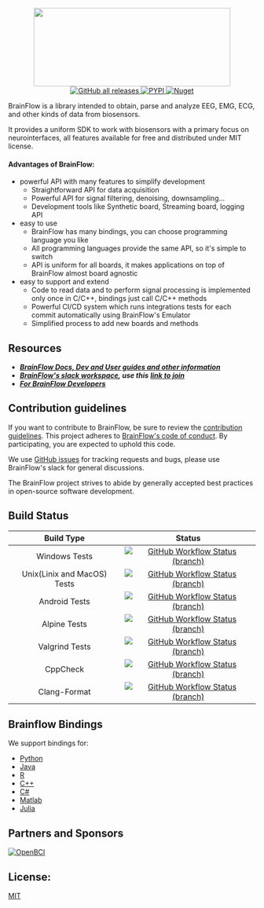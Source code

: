 <p align="center">
    <img width="400" height="160" src="https://live.staticflickr.com/65535/49908747533_f359f83610_w.jpg">
    <br>
    <a href="https://github.com/brainflow-dev/brainflow/releases">
       <img alt="GitHub all releases" src="https://img.shields.io/github/downloads/brainflow-dev/brainflow/total?color=yellow&label=Downloads%28Github%29">
    </a>
    <a href="https://pypi.org/project/brainflow/">
        <img alt="PYPI" src="https://static.pepy.tech/personalized-badge/brainflow?period=total&units=international_system&left_color=grey&right_color=yellow&left_text=Downloads(PYPI)">
    </a>
    <a href="https://www.nuget.org/packages/brainflow/">
        <img alt="Nuget" src="https://img.shields.io/nuget/dt/brainflow?color=yellow&label=Downloads%28Nuget%29&logo=BrainFlow">
    </a>
</p>

BrainFlow is a library intended to obtain, parse and analyze EEG, EMG, ECG, and other kinds of data from biosensors.

It provides a uniform SDK to work with biosensors with a primary focus on neurointerfaces, all features available for free and distributed under MIT license.

#### Advantages of BrainFlow:

* powerful API with many features to simplify development
    * Straightforward API for data acquisition
    * Powerful API for signal filtering, denoising, downsampling...
    * Development tools like Synthetic board, Streaming board, logging API
* easy to use
    * BrainFlow has many bindings, you can choose programming language you like
    * All programming languages provide the same API, so it's simple to switch
    * API is uniform for all boards, it makes applications on top of BrainFlow almost board agnostic
* easy to support and extend
    * Code to read data and to perform signal processing is implemented only once in C/C++, bindings just call C/C++ methods
    * Powerful CI/CD system which runs integrations tests for each commit automatically using BrainFlow's Emulator
    * Simplified process to add new boards and methods

## Resources

* [***BrainFlow Docs, Dev and User guides and other information***](https://brainflow.readthedocs.io)
* [***BrainFlow's slack workspace***](https://openbraintalk.slack.com/)***, use this*** [***link to join***](https://c6ber255cc.execute-api.eu-west-1.amazonaws.com/Express/)
* [***For BrainFlow Developers***](https://brainflow.readthedocs.io/en/master/BrainFlowDev.html)

## Contribution guidelines

If you want to contribute to BrainFlow, be sure to review the [contribution guidelines](https://brainflow.readthedocs.io/en/stable/BrainFlowDev.html). This project adheres to [BrainFlow's code of conduct](https://github.com/brainflow-dev/brainflow/blob/master/CODE_OF_CONDUCT.md). By participating, you are expected to uphold this code.

We use [GitHub issues](https://github.com/brainflow-dev/brainflow/issues) for tracking requests and bugs, please use BrainFlow's slack for general discussions.

The BrainFlow project strives to abide by generally accepted best practices in open-source software development.

## Build Status
|          Build Type         	|                                                                                Status                                                                               	|
|:---------------------------:	|:-------------------------------------------------------------------------------------------------------------------------------------------------------------------:	|
|        Windows Tests        	|   [![GitHub Workflow Status (branch)](https://img.shields.io/github/workflow/status/brainflow-dev/brainflow/Run%20Windows/master?color=yellow&label=Windows%202019)](https://github.com/brainflow-dev/brainflow/actions/workflows/run_windows.yml)  	|
| Unix(Linix and MacOS) Tests 	| [![GitHub Workflow Status (branch)](https://img.shields.io/github/workflow/status/brainflow-dev/brainflow/Run%20Unix/master?color=yellow&label=Ubuntu%20and%20MacOS)](https://github.com/brainflow-dev/brainflow/actions/workflows/run_unix.yml) 	|
|        Android Tests        	|   [![GitHub Workflow Status (branch)](https://img.shields.io/github/workflow/status/brainflow-dev/brainflow/Run%20Android%20NDK/master?color=yellow&label=Android)](https://github.com/brainflow-dev/brainflow/actions/workflows/run_android.yml)   	|
|         Alpine Tests        	|       [![GitHub Workflow Status (branch)](https://img.shields.io/github/workflow/status/brainflow-dev/brainflow/Run%20Alpine/master?color=yellow&label=Alpine)](https://github.com/brainflow-dev/brainflow/actions/workflows/run_alpine.yml)       	|
|        Valgrind Tests       	|     [![GitHub Workflow Status (branch)](https://img.shields.io/github/workflow/status/brainflow-dev/brainflow/Run%20Valgrind/master?color=yellow&label=Valgrind)](https://github.com/brainflow-dev/brainflow/actions/workflows/valgrind.yml)      	|
|           CppCheck          	|    [![GitHub Workflow Status (branch)](https://img.shields.io/github/workflow/status/brainflow-dev/brainflow/CppCheck/master?color=yellow&label=Static%20Analyzer)](https://github.com/brainflow-dev/brainflow/actions/workflows/cppcheck.yml)   	|
|         Clang-Format        	|   [![GitHub Workflow Status (branch)](https://img.shields.io/github/workflow/status/brainflow-dev/brainflow/Clang%20Format/master?color=yellow&label=Code%20Style)](https://github.com/brainflow-dev/brainflow/actions/workflows/clang_format.yml)   	|  

## Brainflow Bindings

We support bindings for:
* [Python](./python-package)
* [Java](./java-package/brainflow/)
* [R](./r-package/)
* [C++](./cpp-package/)
* [C#](./csharp-package/brainflow/)
* [Matlab](./matlab-package/brainflow)
* [Julia](.julia-package/brainflow)

## Partners and Sponsors

[![OpenBCI](https://live.staticflickr.com/65535/51618456586_7b533781e2.jpg)](https://openbci.com/)

## License: 
[MIT](https://github.com/brainflow-dev/brainflow/blob/master/LICENSE)
